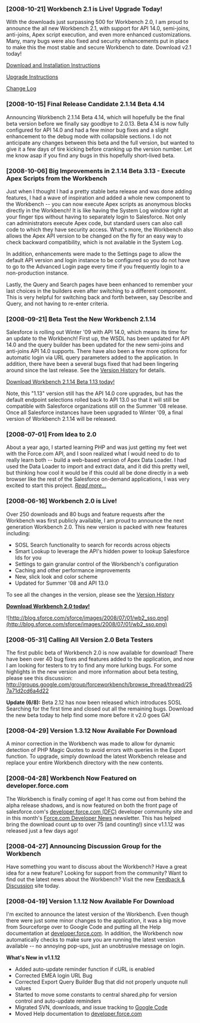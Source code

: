 ### [2008-10-21] Workbench 2.1 is Live! Upgrade Today! ###
With the downloads just surpassing 500 for Workbench 2.0, I am proud to announce the all new Workbench 2.1, with support for API 14.0, semi-joins, anti-joins, Apex script execution, and even more enhanced customizations. Many, many bugs were also fixed and security enhancements put in place to make this the most stable and secure Workbench to date. Download v2.1 today!

[Download and Installation Instructions](http://wiki.apexdevnet.com/index.php/Workbench#Installation)

[Upgrade Instructions](http://wiki.apexdevnet.com/index.php/Workbench#Upgrade_Instructions)

[Change Log](http://wiki.apexdevnet.com/index.php/Workbench#Version_History)


### [2008-10-15] Final Release Candidate 2.1.14 Beta 4.14 ###
Announcing Workbench 2.1.14 Beta 4.14, which will hopefully be the final beta version before we finally say goodbye to 2.0.13. Beta 4.14 is now fully configured for API 14.0 and had a few minor bug fixes and a slight enhancement to the debug mode with collapsible sections. I do not anticipate any changes between this beta and the full version, but wanted to give it a few days of tire kicking before cranking up the version number. Let me know asap if you find any bugs in this hopefully short-lived beta.


### [2008-10-06] Big Improvements in 2.1.14 Beta 3.13 - Execute Apex Scripts from the Workbench ###
Just when I thought I had a pretty stable beta release and was done adding features, I had a wave of inspiration and added a whole new component to the Workbench --  you can now execute Apex scripts as anonymous blocks directly in the Workbench! It is like having the System Log window right at your finger tips without having to separately login to Salesforce. Not only can administrators execute Apex code, but standard users can also call code to which they have security access. What's more, the Workbench also allows the Apex API version to be changed on the fly for an easy way to check backward compatibility, which is not available in the System Log.

In addition, enhancements were made to the Settings page to allow the default API version and login instance to be configured so you do not have to go to the Advanced Login page every time if you frequently login to a non-production instance.

Lastly, the Query and Search pages have been enhanced to remember your last choices in the builders even after switching to a different component. This is very helpful for switching back and forth between, say Describe and Query, and not having to re-enter criteria.


### [2008-09-21] Beta Test the New Workbench 2.1.14 ###
Salesforce is rolling out Winter '09 with API 14.0, which means its time for an update to the Workbench! First up, the WSDL has been updated for API 14.0 and the query builder has been updated for the new semi-joins and anti-joins API 14.0 supports. There have also been a few more options for automatic login via URL query parameters added to the application. In addition, there have been a several bugs fixed that had been lingering around since the last release. See the [Version History](http://wiki.apexdevnet.com/index.php/Workbench#Version_History) for details.


[Download Workbench 2.1.14 Beta 1.13 today!](http://code.google.com/p/forceworkbench/downloads/list)

Note, this "1.13" version still has the API 14.0 core upgrades, but has the default endpoint selections rolled back to API 13.0 so that it will still be compatible with Salesforce organizations still on the Summer '08 release. Once all Salesforce instances have been upgraded to Winter '09, a final version of Workbench 2.1.14 will be released.

### [2008-07-01] From Idea to 2.0 ###
About a year ago, I started learning PHP and was just getting my feet wet with the Force.com API, and I soon realized what I would need to do to really learn both --  build a web-based version of Apex Data Loader. I had used the Data Loader to import and extract data, and it did this pretty well, but thinking how cool it would be if this could all be done directly in a web browser like the rest of the Salesforce on-demand applications, I was very excited to start this project. _[Read more...](http://blog.sforce.com/sforce/2008/07/workbench-from.html)_

### [2008-06-16] Workbench 2.0 is Live! ###
Over 250 downloads and 80 bugs and feature requests after the Workbench was first publicly available, I am proud to announce the next generation Workbench 2.0. This new version is packed with new features including:
  * SOSL Search functionality to search for records across objects
  * Smart Lookup to leverage the API's hidden power to lookup Salesforce Ids for you
  * Settings to gain granular control of the Workbench's configuration
  * Caching and other performance improvements
  * New, slick look and color scheme
  * Updated for Summer '08 and API 13.0

To see all the changes in the version, please see the [Version History](http://wiki.apexdevnet.com/index.php/Workbench#Version_History)

**[Download Workbench 2.0 today!](http://code.google.com/p/forceworkbench/downloads/list)**

![http://blog.sforce.com/sforce/images/2008/07/01/wb2_sso.png](http://blog.sforce.com/sforce/images/2008/07/01/wb2_sso.png)

### [2008-05-31] Calling All Version 2.0 Beta Testers ###
The first public beta of Workbench 2.0 is now available for download! There have been over 40 bug fixes and features added to the application, and now I am looking for testers to try to find any more lurking bugs. For some highlights in the new version and more information about beta testing, please see this discussion:
http://groups.google.com/group/forceworkbench/browse_thread/thread/257a71d2cd6a4d22

**Update (6/8):** Beta 2.12 has now been released which introduces SOSL Searching for the first time and closed out all the remaining bugs. Download the new beta today to help find some more before it v2.0 goes GA!

### [2008-04-29] Version 1.3.12 Now Available For Download ###
A minor correction in the Workbench was made to allow for dynamic detection of PHP Magic Quotes to avoid errors with queries in the Export function. To upgrade, simply download the latest Workbench release and replace your entire Workbench directory with the new contents.

### [2008-04-28] Workbench Now Featured on developer.force.com ###
The Workbench is finally coming of age! It has come out from behind the alpha release shadows, and is now featured on both the front page of salesforce.com's [developer.force.com (DFC)](http://wiki.apexdevnet.com/index.php/Workbench) developer community site and in this month's [Force.com Developer News](http://forceworkbench.googlegroups.com/web/forceNewsFull.png?gda=yo1l9UIAAADa6MagW5sHmK0xyFO_pSycph8VyLUVsvfKAJ_yu1vdNWG1qiJ7UbTIup-M2XPURDTwLVcMAwjFo4gPRJ7SZlgtnpAqykqpuiMC6BOFDW9pGA) newsletter. This has helped bring the download count up to over 75 (and counting!) since v1.1.12 was released just a few days ago!

### [2008-04-27] Announcing Discussion Group for the Workbench ###
Have something you want to discuss about the Workbench? Have a great idea for a new feature? Looking for support from the community? Want to find out the latest news about the Workbench? Visit the new [Feedback & Discussion](http://groups.google.com/group/forceworkbench) site today.

### [2008-04-19] Version 1.1.12 Now Available For Download ###
I'm excited to announce the latest version of the Workbench. Even though there were just some minor changes to the application, it was a big move from Sourceforge over to Google Code and putting all the Help documentation at [developer.force.com](http://wiki.apexdevnet.com/index.php/Workbench). In addition, the Workbench now automatically checks to make sure you are running the latest version available -- no annoying pop-ups, just an unobtrusive message on login.

**What's New in v1.1.12**

  * Added auto-update reminder function if cURL is enabled
  * Corrected EMEA login URL Bug
  * Corrected Export Query Builder Bug that did not properly unquote null values
  * Started to move some constants to central shared.php for version control and auto-update reminders
  * Migrated SVN, downloads, and issue tracking to [Google Code](http://code.google.com/p/forceworkbench/)
  * Moved Help documentation to [developer.force.com](http://wiki.apexdevnet.com/index.php/Workbench)